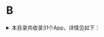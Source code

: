 # B
<details>
<summary>
本目录共收录31个App，详情见如下：
</summary>

- [Blued](https://github.com/zirawell/R-Store/tree/main/Rule/QuanX/Adblock/App/B/Blued)
- [Boss直聘](https://github.com/zirawell/R-Store/tree/main/Rule/QuanX/Adblock/App/B/Boss%E7%9B%B4%E8%81%98)
- [不背单词](https://github.com/zirawell/R-Store/tree/main/Rule/QuanX/Adblock/App/B/%E4%B8%8D%E8%83%8C%E5%8D%95%E8%AF%8D)
- [北京银行](https://github.com/zirawell/R-Store/tree/main/Rule/QuanX/Adblock/App/B/%E5%8C%97%E4%BA%AC%E9%93%B6%E8%A1%8C)
- [北京首汽](https://github.com/zirawell/R-Store/tree/main/Rule/QuanX/Adblock/App/B/%E5%8C%97%E4%BA%AC%E9%A6%96%E6%B1%BD)
- [半月谈](https://github.com/zirawell/R-Store/tree/main/Rule/QuanX/Adblock/App/B/%E5%8D%8A%E6%9C%88%E8%B0%88)
- [哔哩哔哩](https://github.com/zirawell/R-Store/tree/main/Rule/QuanX/Adblock/App/B/%E5%93%94%E5%93%A9%E5%93%94%E5%93%A9)
- [哔哩哔哩(国际版）](https://github.com/zirawell/R-Store/tree/main/Rule/QuanX/Adblock/App/B/%E5%93%94%E5%93%A9%E5%93%94%E5%93%A9%28%E5%9B%BD%E9%99%85%E7%89%88%EF%BC%89)
- [哔哩哔哩漫画](https://github.com/zirawell/R-Store/tree/main/Rule/QuanX/Adblock/App/B/%E5%93%94%E5%93%A9%E5%93%94%E5%93%A9%E6%BC%AB%E7%94%BB)
- [宝宝树](https://github.com/zirawell/R-Store/tree/main/Rule/QuanX/Adblock/App/B/%E5%AE%9D%E5%AE%9D%E6%A0%91)
- [巴士管家](https://github.com/zirawell/R-Store/tree/main/Rule/QuanX/Adblock/App/B/%E5%B7%B4%E5%A3%AB%E7%AE%A1%E5%AE%B6)
- [币世界](https://github.com/zirawell/R-Store/tree/main/Rule/QuanX/Adblock/App/B/%E5%B8%81%E4%B8%96%E7%95%8C)
- [币安](https://github.com/zirawell/R-Store/tree/main/Rule/QuanX/Adblock/App/B/%E5%B8%81%E5%AE%89)
- [必胜客](https://github.com/zirawell/R-Store/tree/main/Rule/QuanX/Adblock/App/B/%E5%BF%85%E8%83%9C%E5%AE%A2)
- [本来生活](https://github.com/zirawell/R-Store/tree/main/Rule/QuanX/Adblock/App/B/%E6%9C%AC%E6%9D%A5%E7%94%9F%E6%B4%BB)
- [比特球云盘](https://github.com/zirawell/R-Store/tree/main/Rule/QuanX/Adblock/App/B/%E6%AF%94%E7%89%B9%E7%90%83%E4%BA%91%E7%9B%98)
- [波点音乐](https://github.com/zirawell/R-Store/tree/main/Rule/QuanX/Adblock/App/B/%E6%B3%A2%E7%82%B9%E9%9F%B3%E4%B9%90)
- [百信银行](https://github.com/zirawell/R-Store/tree/main/Rule/QuanX/Adblock/App/B/%E7%99%BE%E4%BF%A1%E9%93%B6%E8%A1%8C)
- [百度地图](https://github.com/zirawell/R-Store/tree/main/Rule/QuanX/Adblock/App/B/%E7%99%BE%E5%BA%A6%E5%9C%B0%E5%9B%BE)
- [百度文库](https://github.com/zirawell/R-Store/tree/main/Rule/QuanX/Adblock/App/B/%E7%99%BE%E5%BA%A6%E6%96%87%E5%BA%93)
- [百度网盘](https://github.com/zirawell/R-Store/tree/main/Rule/QuanX/Adblock/App/B/%E7%99%BE%E5%BA%A6%E7%BD%91%E7%9B%98)
- [百度翻译](https://github.com/zirawell/R-Store/tree/main/Rule/QuanX/Adblock/App/B/%E7%99%BE%E5%BA%A6%E7%BF%BB%E8%AF%91)
- [百度贴吧](https://github.com/zirawell/R-Store/tree/main/Rule/QuanX/Adblock/App/B/%E7%99%BE%E5%BA%A6%E8%B4%B4%E5%90%A7)
- [百度输入法](https://github.com/zirawell/R-Store/tree/main/Rule/QuanX/Adblock/App/B/%E7%99%BE%E5%BA%A6%E8%BE%93%E5%85%A5%E6%B3%95)
- [百视TV](https://github.com/zirawell/R-Store/tree/main/Rule/QuanX/Adblock/App/B/%E7%99%BE%E8%A7%86TV)
- [百词斩](https://github.com/zirawell/R-Store/tree/main/Rule/QuanX/Adblock/App/B/%E7%99%BE%E8%AF%8D%E6%96%A9)
- [缤纷生活](https://github.com/zirawell/R-Store/tree/main/Rule/QuanX/Adblock/App/B/%E7%BC%A4%E7%BA%B7%E7%94%9F%E6%B4%BB)
- [菠萝包轻小说](https://github.com/zirawell/R-Store/tree/main/Rule/QuanX/Adblock/App/B/%E8%8F%A0%E8%90%9D%E5%8C%85%E8%BD%BB%E5%B0%8F%E8%AF%B4)
- [薄荷健康](https://github.com/zirawell/R-Store/tree/main/Rule/QuanX/Adblock/App/B/%E8%96%84%E8%8D%B7%E5%81%A5%E5%BA%B7)
- [贝壳找房](https://github.com/zirawell/R-Store/tree/main/Rule/QuanX/Adblock/App/B/%E8%B4%9D%E5%A3%B3%E6%89%BE%E6%88%BF)
- [贝太厨房](https://github.com/zirawell/R-Store/tree/main/Rule/QuanX/Adblock/App/B/%E8%B4%9D%E5%A4%AA%E5%8E%A8%E6%88%BF)

</details>